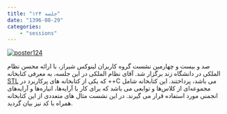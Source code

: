 ```yaml
---
title: "جلسه ۱۲۴"
date: "1396-08-29"
categories:
    - "sessions"
---
```

[![poster124](../../img/poster124.jpg)](img/poster124.jpg)

صد و بیست و چهارمین نشست گروه کاربران لینوکس شیراز، با ارائه محسن نظام الملکی در دانشگاه زند برگزار شد. آقای نظام الملکی در این جلسه، به معرفی کتابخانه [STL](http://www.sgi.com/tech/stl/table_of_contents.html)
که یکی از کتابخانه های پرکاربرد در ++C می باشد، پرداختند.
این کتابخانه شامل مجموعه‌ای از کلاس‌ها و توابعی می باشد که برای کار با آرایه‌ها، انباره‌ها و آرایه‌های انجمنی مورد استفاده قرار می گیرند.
در این نشست مثال های متعددی از این کتابخانه همراه با کد نیز بیان گردید.

